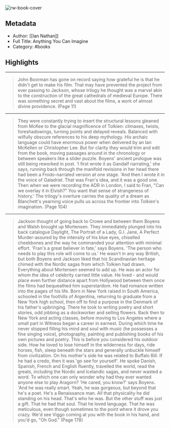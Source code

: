 ![rw-book-cover](https://m.media-amazon.com/images/I/816yf2etE4L._SY160.jpg)

## Metadata
- Author: [[Ian Nathan]]
- Full Title: Anything You Can Imagine
- Category: #books

## Highlights
***

> John Boorman has gone on record saying how grateful he is that he didn't get to make his film. That may have prevented the project from ever passing to Jackson, whose trilogy he thought was a marvel akin to the construction of the great cathedrals of medieval Europe. There was something secret and vast about the films, a work of almost divine providence. (Page 11)

***

> They were constantly trying to insert the structural lessons gleaned from McKee to the glacial magnificence of Tolkien: climaxes, twists, foreshadowings, turning points and delayed reveals. Balanced with wilfully obscure references to his deep mythology. His archaic language could have enormous power when delivered by an Ian McKellen or Christopher Lee. But for clarity they would trim and edit from the book, moving passages around in the chronology or between speakers like a slider puzzle.
> Boyens' ancient prologue was still being reworked in post.
> 'I first wrote it as Gandalf narrating,' she says, running back through the manifold revisions in her head there had been a Frodo-narrated version at one stage. 'And then I wrote it in the voice of Galadriel. That was Fran's idea, and it was a good one. Then when we were recording the ADR in London, I said to Fran, "Can we overlay it in Elvish?" You want that sense of strangeness of history.'
> The trilogy's overture carries the quality of a dream as Blanchett's yearning voice pulls us across the frontier into Tolkien's imagination. (Page 104)

***

> Jackson thought of going back to Crowe and between them Boyens and Walsh brought up Mortensen. They immediately plunged into his back catalogue Daylight, The Portrait of a Lady, G.I. Jane, A Perfect Murder-assured by the intensity of his blue eyes, chiselled cheekbones and the way he commanded your attention with minimal effort.
> 'Fran's a great believer in fate,' says Boyens. 'The person who needs to play this role will come to us.'
> He wasn't in any way British, but both Boyens and Jackson liked that his Scandinavian heritage chimed with the Nordic sagas from which Tolkien had drawn.
> Everything about Mortensen seemed to add up. He was an actor for whom the idea of celebrity carried little value. He lived - and would place even further distance apart from Hollywood between them once the films had bequeathed him superstardom. He had romance written into the pages of his life. Born in New York raised in South America, schooled in the foothills of Argentina, returning to graduate from a New York high school, then off to find a purpose in the Denmark of his father's upbringing. There he took to writing poetry and short stories, odd jobbing as a dockworker and selling flowers. Back then to New York and acting classes, before moving to Los Angeles where a small part in Witness began a career in earnest. During which time he never stopped filling his mind and soul with music (he possesses a fine singing voice), photography, painting and publishing books of his own pictures and poetry.
> This is before you considered his outdoor side. How he loved to lose himself in the wilderness for days, ride horses, fish, sleep beneath the stars and generally unbuckle himself from civilization. On his mother's side he was related to Buffalo Bill. If he had a credo, then it was 'go see for yourself'. He spoke Danish, Spanish, French and English fluently, travelled the world, read the greats, including the Nordic and Icelandic sagas, and never wasted a word.
> To which one can only wonder why had they ever wanted anyone else to play Aragorn?
> 'He cared, you know?' says Boyens. 'And he was really smart.
> Yeah, he was gorgeous, but beyond that he's a poet. He's a Renaissance man. All that physicality he did standing on his head. That's who he was. But the other stuff was just a gift. That he had that soul. That he loved language. That he was meticulous, even though sometimes to the point where it drove you crazy. We'd see Viggo coming at you with the book in his hand, and you'd go, "Oh God." (Page 178)

